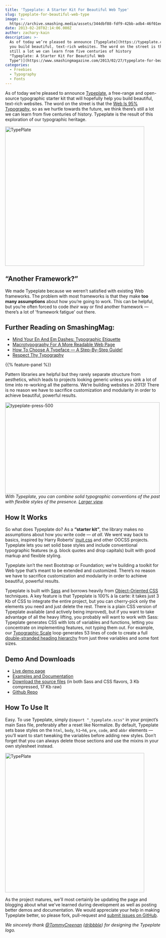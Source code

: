 ```yaml
---
title: 'Typeplate: A Starter Kit For Beautiful Web Type'
slug: typeplate-for-beautiful-web-type
image: >-
  https://archive.smashing.media/assets/344dbf88-fdf9-42bb-adb4-46f01eedd629/d86145cd-86b4-472e-be0a-afd2cc9f411d/typo-2.jpg
date: 2013-02-28T02:14:06.000Z
author: zachary-kain
description: >-
  As of today we’re pleased to announce [Typeplate](https://typeplate.com), a free-range and open-source typographic starter kit that will hopefully help
  you build beautiful, text-rich websites. The word on the street is that the Web Is 95% Typography, so as we hurtle towards the future, we think there’s
  still a lot we can learn from five centuries of history
  "Typeplate: A Starter Kit For Beautiful Web
  Type")](https://www.smashingmagazine.com/2013/02/27/typeplate-for-beautiful-web-type/)
categories:
  - Freebies
  - Typography
  - Fonts
---
```

As of today we’re pleased to announce <a href="https://typeplate.com">Typeplate</a>, a free-range and open-source typographic starter kit that will hopefully help you build beautiful, text-rich websites. The word on the street is that the <a href="https://informationarchitects.net/blog/the-web-is-all-about-typography-period">Web Is 95% Typography</a>, so as we hurtle towards the future, we think there’s still a lot we can learn from five centuries of history. Typeplate is the result of this exploration of our typographic heritage.

<a href="https://archive.smashing.media/assets/344dbf88-fdf9-42bb-adb4-46f01eedd629/02727de8-331f-4d7c-97a4-4917013c76e7/typeplate-t.png"><img loading="lazy" decoding="async" src="https://archive.smashing.media/assets/344dbf88-fdf9-42bb-adb4-46f01eedd629/a469561d-5fc2-4e77-8d3b-8304f5ed5343/typeplate-logo-450px.png" alt="TypePlate" width="450" height="450" /></a>

## “Another Framework?”

We made Typeplate because we weren’t satisfied with existing Web frameworks. The problem with most frameworks is that they make <strong>too many assumptions</strong> about how you’re going to work. This can be helpful, but you’re often forced to code <em>their</em> way or find another framework — there’s a lot of 'framework fatigue' out there.</p>

## <span class="rh">Further Reading</span> on SmashingMag:

*   [Mind Your En And Em Dashes: Typographic Etiquette](https://www.smashingmagazine.com/2011/08/mind-your-en-and-em-dashes-typographic-etiquette/)
*   [Macrotypography For A More Readable Web Page](https://www.smashingmagazine.com/2012/05/applying-macrotypography-for-readable-web-page/)
*   [How To Choose A Typeface — A Step-By-Step Guide!](https://www.smashingmagazine.com/2011/03/how-to-choose-a-typeface/)
*   [Respect Thy Typography](https://www.smashingmagazine.com/2012/03/respect-thy-typography/)

{{% feature-panel %}}

Pattern libraries are helpful but they rarely separate structure from aesthetics, which leads to projects looking generic unless you sink a lot of time into re-working all the patterns. We’re building websites in 2013! There is no reason we have to sacrifice customization and modularity in order to achieve beautiful, powerful results.

<a href="https://archive.smashing.media/assets/344dbf88-fdf9-42bb-adb4-46f01eedd629/5d754313-ed83-4791-943d-6016718143ff/typeplate-press.png"><img loading="lazy" decoding="async" class="156184" src="https://archive.smashing.media/assets/344dbf88-fdf9-42bb-adb4-46f01eedd629/49f4932c-d711-400b-a18e-b266b8620511/typeplate-press-500.png" alt="typeplate-press-500" width="500" height="295" /></a><br>
<em>With Typeplate, you can combine solid typographic conventions of the past with flexible styles of the presence. <a href="https://archive.smashing.media/assets/344dbf88-fdf9-42bb-adb4-46f01eedd629/5d754313-ed83-4791-943d-6016718143ff/typeplate-press.png">Larger view</a>.</em>

## How It Works

So what does Typeplate do? As a <strong>“starter kit”</strong>, the library makes no assumptions about how you write code — <em>at all</em>. We went way back to basics, inspired by Harry Roberts’ <a href="https://inuitcss.com">inuit.css</a> and other OOCSS projects. Typeplate lets you set solid base styles and include conventional typographic features (e.g. block quotes and drop capitals) built with good markup and flexible styling.

Typeplate isn’t the next Bootstrap or Foundation; we're building a toolkit for Web type that’s meant to be extended and customized. There’s no reason we have to sacrifice customization and modularity in order to achieve beautiful, powerful results.

Typeplate is built with <a href="https://www.smashingmagazine.com/2011/09/an-introduction-to-less-and-comparison-to-sass/">Sass</a> and borrows heavily from <a href="https://www.smashingmagazine.com/2011/12/an-introduction-to-object-oriented-css-oocss/">Object-Oriented CSS</a> techniques. A key feature is that Typeplate is 100% à la carte: it takes just 3 Kb of CSS to integrate the entire project, but you can cherry-pick only the elements you need and just delete the rest. There is a plain CSS version of Typeplate available (and actively being improved), but if you want to take advantage of all the heavy lifting, you probably will want to work with Sass: Typeplate generates CSS with lots of variables and functions, letting you concentrate on implementing features, not typing them out. For example, our <a href="https://www.smashingmagazine.com/2016/05/fluid-typography/">Typographic Scale</a> loop generates 53 lines of code to create a full <a href="https://csswizardry.com/2012/02/pragmatic-practical-font-sizing-in-css/">double-stranded heading hierarchy</a> from just three variables and some font sizes.</p>

## Demo And Downloads

*   [Live demo page](https://typeplate.com/demo.html)
*   [Examples and Documentation](https://typeplate.com/)
*   [Download the source files](https://typeplate.com) (in both Sass and CSS flavors, 3 Kb compressed, 17 Kb raw)
*   [Github Repo](https://github.com/typeplate/typeplate.github.com)

## How To Use It

Easy. To use Typeplate, simply <code>@import "&#95;typeplate.scss"</code> in your project’s main Sass file, preferably after a reset like Normalize. By default, Typeplate sets base styles on the <code>html</code>, <code>body</code>, <code>h1</code>–<code>h6</code>, <code>pre</code>, <code>code</code>, and <code>abbr</code> elements — you’ll want to start tweaking the variables before adding new styles. Don’t forget that you can always delete those sections and use the mixins in your own stylesheet instead.

<a href="https://archive.smashing.media/assets/344dbf88-fdf9-42bb-adb4-46f01eedd629/62acca0f-d641-4e34-a033-57db260a5ab6/typeplate-kit-450px.png"><img loading="lazy" decoding="async" src="https://archive.smashing.media/assets/344dbf88-fdf9-42bb-adb4-46f01eedd629/62acca0f-d641-4e34-a033-57db260a5ab6/typeplate-kit-450px.png" alt="TypePlate" width="450" height="450" /></a>

As the project matures, we'll most certainly be updating the page and blogging about what we've learned during development as well as posting better demos and documentation. We would appreciate your help in making Typeplate better, so please fork, pull-request and <a href="https://github.com/typeplate/typeplate.github.com">submit issues on GitHub</a>.

<em>We sincerely thank <a href="https://twitter.com/tommycreenan">@TommyCreenan</a> (<a href="https://dribbble.com/tommycreenan">dribbble</a>) for designing the Typeplate logo.</em>

